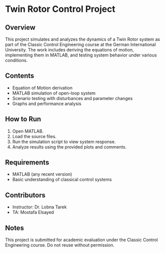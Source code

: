 # Twin Rotor Control Project

## Overview

This project simulates and analyzes the dynamics of a Twin Rotor system as part of the Classic Control Engineering course at the German International University. The work includes deriving the equations of motion, implementing them in MATLAB, and testing system behavior under various conditions.

## Contents

- Equation of Motion derivation
- MATLAB simulation of open-loop system
- Scenario testing with disturbances and parameter changes
- Graphs and performance analysis

## How to Run

1. Open MATLAB.
2. Load the source files.
3. Run the simulation script to view system response.
4. Analyze results using the provided plots and comments.

## Requirements

- MATLAB (any recent version)
- Basic understanding of classical control systems

## Contributors

- Instructor: Dr. Lobna Tarek  
- TA: Mostafa Elsayed

## Notes

This project is submitted for academic evaluation under the Classic Control Engineering course. Do not reuse without permission.
